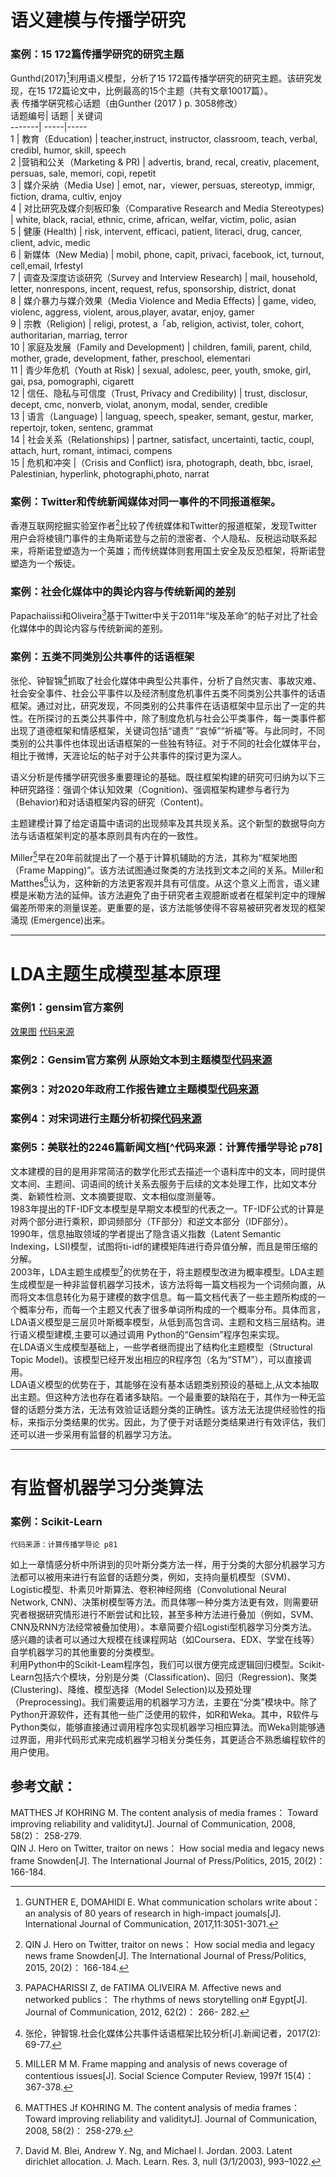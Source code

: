# 语义建模与传播学研究
### 案例：15 172篇传播学研究的研究主题 
   Gunthd(2017)[^1]利用语义模型，分析了15 172篇传播学研究的研究主题。该研究发现，在15 172篇论文中，比例最高的15个主题（共有文章10017篇）。  
   表 传播学硏究核心话题（由Gunther (2017 ) p. 3058修改）  
   话题编号| 话题	| 关键词  
   -------| -----|-----  
   1  | 教育（Education)	| teacher,instruct, instructor, classroom, teach, verbal, credibl, humor, skill, speech  
   2  |营销和公关（Marketing & PR) | advertis, brand, recal, creativ, placement, persuas, sale, memori, copi, repetit  
   3  | 媒介采纳（Media Use) | emot, nar，viewer, persuas, stereotyp, immigr, fiction, drama, cultiv, enjoy  
   4  | 对比研究及媒介刻板印象（Comparative Research and Media Stereotypes)	 | white, black, racial, ethnic, crime, african, welfar, victim, polic, asian  
   5  | 健康 (Health)	 | risk, intervent, efficaci, patient, literaci, drug, cancer, client, advic, medic  
   6  | 新媒体（New Media) | mobil, phone, capit, privaci, facebook, ict, turnout, cell,email, Irfestyl  
   7  | 调查及深度访谈研究（Survey and Interview Research) | mail, household, letter, nonrespons, incent, request, refus, sponsorship, district, donat  
   8  | 媒介暴力与媒介效果（Media Violence and Media Effects) | game, video, violenc, aggress, violent, arous,player, avatar, enjoy, gamer  
   9  | 宗教（Religion) | religi, protest, a「ab, religion, activist, toler, cohort, authoritarian, marriag, terror  
   10 | 家庭及发展（Family and Development) | children, famili, parent, child, mother, grade, development, father, preschool, elementari  
   11 | 青少年危机（Youth at Risk) | sexual, adolesc, peer, youth, smoke, girl, gai, psa, pomographi, cigarett  
   12 | 信任、隐私与可信度（Trust, Privacy and Credibility) | trust, disclosur, decept, cmc, nonverb, violat, anonym, modal, sender, credible  
   13 | 语言（Language) | languag, speech, speaker, semant, gestur, marker, repertojr, token, sentenc, grammat  
   14 | 社会关系（Relationships) | partner, satisfact, uncertainti, tactic, coupl, attach, hurt, romant, intimaci, compens  
   15 | 危机和冲突 |（Crisis and Conflict)	isra, photograph, death, bbc, israel, Palestinian, hyperlink, photographi,photo, narrat  
  
   
### 案例：Twitter和传统新闻媒体对同一事件的不同报道框架。   
   香港互联网挖掘实验室作者[^2]比较了传统媒体和Twitter的报道框架，发现Twitter用户会将棱镜门事件的主角斯诺登与之前的泄密者、个人隐私、反税运动联系起来，将斯诺登塑造为一个英雄；而传统媒体则套用国土安全及反恐框架，将斯诺登塑造为一个叛徒。  
   
### 案例：社会化媒体中的舆论内容与传统新闻的差别   
   Papachaiissi和Oliveira[^3]基于Twitter中关于2011年“埃及革命”的帖子对比了社会化媒体中的舆论内容与传统新闻的差别。  
      
### 案例：五类不同类別公共事件的话语框架     
   张伦、钟智锦[^4]抓取了社会化媒体中典型公共事件，分析了自然灾害、事故灾难、社会安全事件、社会公平事件以及经济制度危机事件五类不同类別公共事件的话语框架。通过对比，研究发现，不同类别的公共事件在话语框架中显示出了一定的共性。在所探讨的五类公共事件中，除了制度危机与社会公平类事件，每一类事件都出现了道德框架和情感框架，关键词包括“谴责” “哀悼”“祈福”等。与此同时，不同类别的公共事件也体现出话语框架的一些独有特征。对于不同的社会化媒体平台，相比于微博，天涯论坛的帖子对于公共事件的探讨更为深人。   
           
   语义分析是传播学研究很多重要理论的基础。既往框架构建的研究可归纳为以下三种研究路径：强调个体认知效果（Cognition)、强调框架构建参与者行为（Behavior)和对话语框架内容的研究（Content)。  
      
   主题建模计算了给定语篇中语词的出现频率及其共现关系。这个新型的数据导向方法与话语框架判定的基本原则具有内在的一致性。  
      
   Miller[^5]早在20年前就提出了一个基于计算机辅助的方法，其称为“框架地图（Frame Mapping)”。该方法试图通过聚类的方法找到文本之间的关系。Miller和 Matthes[^6]认为，这种新的方法更客观并具有可信度。从这个意义上而言，语义建模是米勒方法的延伸。该方法避免了由于研究者主观臆断或者在框架判定中的理解偏差所带来的测量误差。更重要的是，该方法能够使得不容易被研究者发现的框架涌现 (Emergence)出来。 
    
------------- ------------- 
# LDA主题生成模型基本原理  
### 案例1：gensim官方案例
[效果图](https://github.com/fox541/viz/blob/master/lda001.png)
[代码来源](https://chengjunwang.com/mybook/12-topic-models-update.html)  
  
  
### 案例2：Gensim官方案例 从原始文本到主题模型[代码来源](https://chengjunwang.com/mybook/12-topic-models-update.html) 

  
### 案例3：对2020年政府工作报告建立主题模型[代码来源](https://chengjunwang.com/mybook/12-topic-models-update.html)  


### 案例4：对宋词进行主题分析初探[代码来源](https://chengjunwang.com/mybook/12-topic-models-update.html)  

  
### 案例5：美联社的2246篇新闻文档[^代码来源：计算传播学导论 p78] 

  
   文本建模的目的是用非常简洁的数学化形式去描述一个语料库中的文本，同时提供文本间、主题间、词语间的统计关系去服务于后续的文本处理工作，比如文本分类、新颖性检测、文本摘要提取、文本相似度测量等。  
   1983年提出的TF-IDF文本模型是早期文本模型的代表之一。TF-IDF公式的计算是对两个部分进行乘积，即词频部分（TF部分）和逆文本部分（IDF部分）。  
   1990年，信息抽取领域的学者提出了隐含语义指数（Latent Semantic Indexing，LSI)模型，试图将ti-idf的建模矩阵进行奇异值分解，而且是带压缩的分解。  
   2003年，LDA主题生成模型[^7]的优势在于，将主题模型改进为概率模型。LDA主题生成模型是一种非监督机器学习技术，该方法将每一篇文档视为一个词频向置，从而将文本信息转化为易于建模的数字信息。每一篇文档代表了一些主题所构成的一个概率分布，而每一个主题又代表了很多单词所构成的一个概率分布。具体而言，LDA语义模型是三层贝叶斯概率模型，从低到高包含词、主题和文档三层结构。进行语义模型建模,主要可以通过调用 Python的“Gensim”程序包来实现。  
   在LDA语义生成模型基础上，一些学者继而提出了结构化主题模型（Structural Topic Model)。该模型已经开发出相应的R程序包（名为“STM”），可以直接调用。    
   LDA语义模型的优势在于，其能够在没有基本话题类别预设的基础上,从文本抽取出主题。但这种方法也存在着诸多缺陷。一个最重要的缺陷在于，其作为一种无监督的话题分类方法，无法有效验证话题分类的正确性。该方法无法提供经验性的指标，来指示分类结果的优劣。因此，为了便于对话题分类结果进行有效评估，我们还可以进一步采用有监督的机器学习方法。
   
------------- -------------  
# 有监督机器学习分类算法    
### 案例：Scikit-Learn
    代码来源：计算传播学导论 p81 
       
   如上一章情感分析中所讲到的贝叶斯分类方法一样，用于分类的大部分机器学习方法都可以被用来进行有监督的话题分类，例如，支持向量机模型（SVM)、Logistic模型、朴素贝叶斯算法、卷积神经网络（Convolutional Neural Network, CNN)、决策树模型等方法。而具体哪一种分类方法更有效，则需要研究者根据研究情形进行不断尝试和比较，甚至多种方法进行叠加（例如，SVM、CNN及RNN方法经常被叠加使用）。本章简要介绍Logisti型机器学习分类方法。感兴趣的读者可以通过大规模在线课程网站（如Coursera、EDX、学堂在线等）自学机器学习的其他重要的分类模型。  
   利用Python中的Scikit-Leam程序包，我们可以很方便完成逻辑回归模型。Scikit-Learn包括六个模块，分别是分类（Classification)、回归（Regression)、聚类 (Clustering)、降维、模型选择（Model Selection)以及预处理（Preprocessing)。我们需要运用的机器学习方法，主要在“分类”模块中。除了Python开源软件，还有其他一些广泛使用的软件，如R和Weka。其中，R软件与Python类似，能够直接通过调用程序包实现机器学习相应算法。而Weka则能够通过界面，用非代码形式来完成机器学习相关分类任务，其更适合不熟悉编程软件的用户使用。  


## 参考文献：
[^1]: GUNTHER E, DOMAHIDl E. What communication scholars write about： an analysis of 80 years of research in high-impact joumals[J]. International Journal of Communication, 2017,11:3051-3071.  
[^2]: QIN J. Hero on Twitter, traitor on news： How social media and legacy news frame Snowden[J]. The International Journal of Press/Politics, 2015, 20(2)： 166-184.  
[^3]: PAPACHARISSI Z, de FATIMA OLIVEIRA M. Affective news and networked publics： The rhythms of news storytelling on# Egypt[J]. Journal of Communication, 2012, 62(2)： 266- 282. 
[^4]: 张伦，钟智锦.社会化媒体公共事件话语框架比较分析[J].新闻记者，2017(2): 69-77.  
[^5]: MILLER M M. Frame mapping and analysis of news coverage of contentious issues[J]. Social Science Computer Review, 1997f 15(4)： 367-378.    
[^6]: MATTHES Jf KOHRING M. The content analysis of media frames： Toward improving reliability and validitytJ]. Journal of Communication, 2008, 58(2)： 258-279.  
[^7]: David M. Blei, Andrew Y. Ng, and Michael I. Jordan. 2003. Latent dirichlet allocation. J. Mach. Learn. Res. 3, null (3/1/2003), 993–1022.  


MATTHES Jf KOHRING M. The content analysis of media frames： Toward improving reliability and validitytJ]. Journal of Communication, 2008, 58(2)： 258-279.   
QIN J. Hero on Twitter, traitor on news： How social media and legacy news frame Snowden[J]. The International Journal of Press/Politics, 2015, 20(2)： 166-184.

